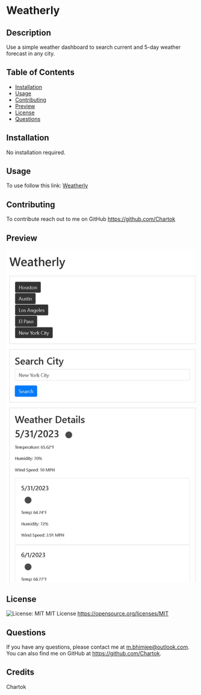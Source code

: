 
# Weatherly

## Description

  Use a simple weather dashboard to search current and 5-day weather forecast in any city.

## Table of Contents

* [Installation](#installation)
* [Usage](#usage)
* [Contributing](#contributing)
* [Preview](#preview)
* [License](#license)
* [Questions](#questions)

## Installation

  No installation required.

## Usage

  To use follow this link: [Weatherly]()

## Contributing

  To contribute reach out to me on GitHub <https://github.com/Chartok>

## Preview

  ![Weatherly](/assets/weather-dashboard.jpg)

## License

  ![License: MIT](https://img.shields.io/badge/License-MIT-yellow.svg)
  MIT License
  <https://opensource.org/licenses/MIT>

## Questions

  If you have any questions, please contact me at <m.bhimjee@outlook.com>.
  You can also find me on GitHub at <https://github.com/Chartok>.

## Credits

  Chartok
